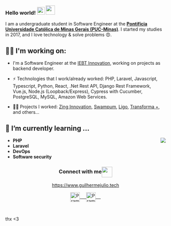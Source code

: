 ### Hello world!&nbsp;<img src="https://github.com/rajput2107/rajput2107/blob/master/Assets/Earth.gif" width="24px"> <img src="https://github.com/rajput2107/rajput2107/blob/master/Assets/Hi.gif" width="29px">
I am a undergraduate student in Software Engineer at the <a href="https://www.pucminas.br/"><b>Pontifícia Universidade Católica de Minas Gerais (PUC-Minas)</b></a>. I started my studies in 2017, and I love technology & solve problems 😍.
 <br/>
 
## :man_technologist: I'm working on: 

- I'm a Software Engineer at the [IEBT Innovation](https://iebtinovacao.com.br/), working on projects as backend developer.
 
-  ⚡ Technologies that I work/already worked: PHP, Laravel, Javascript, Typescript, Python, React, .Net Rest API, Django Rest Framework, Vue.js, Node.js (Loopback/Express), Cypress with Cucumber, PostgreSQL, MySQL, Amazon Web Services.

-  🐱‍👤 Projects I worked: [Zing Innovation](https://iebtinovacao.com.br/), [Swampum](https://swampum.com/), [Ligo](https://ligohub.com/), [Transforma +](https://www.transformamais.com.br/), and others...

## 🌱 I’m currently learning ...

<img align="right" src="https://github.com/rajput2107/rajput2107/blob/master/Assets/Developer.gif"/>

- **PHP**
- **Laravel**
- **DevOps**
- **Software security**


<div align="center">
  <h3 align="center">Connect with me<img align="center" src="https://github.com/rajput2107/rajput2107/blob/master/Assets/Handshake.gif" height="33px" /></h3> 
</div>
<p align="center"> <a href="https://www.guilhermejulio.tech" target="blank">https://www.guilhermejulio.tech</a> </p>
<p align="center">
 <a href="https://www.linkedin.com/in/guilhermejulio/" target="blank">
  <img align="center" alt="Pramod's LinkedIn" width="30px" src="https://www.vectorlogo.zone/logos/linkedin/linkedin-icon.svg" /> &nbsp; &nbsp;
 </a>
 <a href="https://www.instagram.com/gui.zip/" target="blank">
  <img align="center" alt="Pramod's Instagram" width="30px" src="https://www.vectorlogo.zone/logos/instagram/instagram-icon.svg" /> &nbsp; &nbsp;
 </a>

  
</p>

<br/>


thx <3

